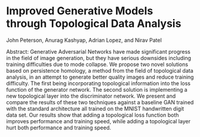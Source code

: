 # Improved Generative Models through Topological Data Analysis
John Peterson, Anurag Kashyap, Adrian Lopez, and Nirav Patel

Abstract:
Generative Adversarial Networks have made significant progress in the
field of image generation, but they have serious downsides including training difficulties due to mode collapse. We propose two novel solutions based
on persistence homology, a method from the field of topological data analysis, in an attempt to generate better quality images and reduce training
difficulty. The first being incorporating topological information into the
loss function of the generator network. The second solution is implementing a new topological layer into the discriminator network. We present
and compare the results of these two techniques against a baseline GAN
trained with the standard architecture all trained on the MNIST handwritten digit data set. Our results show that adding a topological loss
function both improves performance and training speed, while adding a
topological layer hurt both performance and training speed.
